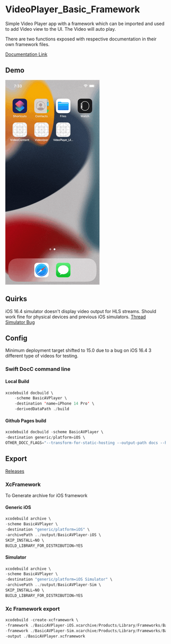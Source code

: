 # VideoPlayer_Basic_Framework
 
Simple Video Player app with a framework which can be imported and used to add Video view to the UI.
The Video will auto play.

There are two functions exposed with respective documentation in their own framework files.

[Documentation Link](https://sensehack.github.io/VideoPlayer_Basic/documentation/basicavplayer/)

## Demo

![simulator](https://raw.githubusercontent.com/SensehacK/VideoPlayer_Basic/58638b1d24cc1a886358de75b0c6cf2e7a09a16d/simulator.gif)

## Quirks

iOS 16.4 simulator doesn't display video output for HLS streams. Should work fine for physical devices and previous iOS simulators.
[Thread Simulator Bug](https://developer.apple.com/forums/thread/727288)

## Config

Minimum deployment target shifted to 15.0 due to a bug on iOS 16.4
3 different type of videos for testing.

### Swift DocC command line

#### Local Build
```swift
xcodebuild docbuild \
    -scheme BasicAVPlayer \
    -destination 'name=iPhone 14 Pro' \
    -derivedDataPath ./build
```

#### Github Pages build

```swift
xcodebuild docbuild -scheme BasicAVPlayer \
-destination generic/platform=iOS \
OTHER_DOCC_FLAGS="--transform-for-static-hosting --output-path docs --hosting-base-path VideoPlayer_Basic"
```

## Export

[Releases](https://github.com/SensehacK/VideoPlayer_Basic/releases)

### XcFramework

To Generate archive for iOS framework

#### Generic iOS 
```swift
xcodebuild archive \
-scheme BasicAVPlayer \
-destination "generic/platform=iOS" \
-archivePath ../output/BasicAVPlayer-iOS \
SKIP_INSTALL=NO \
BUILD_LIBRARY_FOR_DISTRIBUTION=YES
```

#### Simulator
```swift
xcodebuild archive \
-scheme BasicAVPlayer \
-destination "generic/platform=iOS Simulator" \
-archivePath ../output/BasicAVPlayer-Sim \
SKIP_INSTALL=NO \
BUILD_LIBRARY_FOR_DISTRIBUTION=YES
```

### Xc Framework export
```swift
xcodebuild -create-xcframework \
-framework ./BasicAVPlayer-iOS.xcarchive/Products/Library/Frameworks/BasicAVPlayer.framework \
-framework ./BasicAVPlayer-Sim.xcarchive/Products/Library/Frameworks/BasicAVPlayer.framework \
-output ./BasicAVPlayer.xcframework
```

